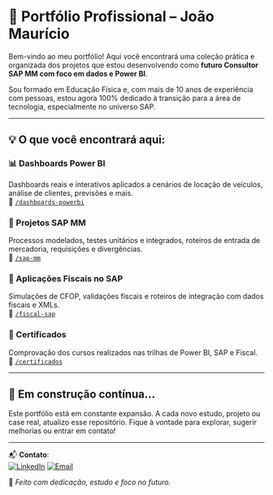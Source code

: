 # 🚀 Portfólio Profissional – João Maurício

Bem-vindo ao meu portfólio! Aqui você encontrará uma coleção prática e organizada dos projetos que estou desenvolvendo como **futuro Consultor SAP MM com foco em dados e Power BI**.

Sou formado em Educação Física e, com mais de 10 anos de experiência com pessoas, estou agora 100% dedicado à transição para a área de tecnologia, especialmente no universo SAP.

---

## 💡 O que você encontrará aqui:

### 📊 Dashboards Power BI
Dashboards reais e interativos aplicados a cenários de locação de veículos, análise de clientes, previsões e mais.  
📁 [`/dashboards-powerbi`](./dashboards-powerbi)

### 🧠 Projetos SAP MM
Processos modelados, testes unitários e integrados, roteiros de entrada de mercadoria, requisições e divergências.  
📁 [`/sap-mm`](./sap-mm)

### 📄 Aplicações Fiscais no SAP
Simulações de CFOP, validações fiscais e roteiros de integração com dados fiscais e XMLs.  
📁 [`/fiscal-sap`](./fiscal-sap)

### 🏅 Certificados
Comprovação dos cursos realizados nas trilhas de Power BI, SAP e Fiscal.  
📁 [`/certificados`](./certificados)

---

## 🧭 Em construção contínua...

Este portfólio está em constante expansão. A cada novo estudo, projeto ou case real, atualizo esse repositório. Fique à vontade para explorar, sugerir melhorias ou entrar em contato!

---

📬 **Contato**:  
[![LinkedIn](https://img.shields.io/badge/LinkedIn-João%20Maurício-blue?style=for-the-badge&logo=linkedin)]([https://www.linkedin.com/in/seu-perfil](https://www.linkedin.com/in/joaomauriciowebdev/))
[![Email](https://img.shields.io/badge/Email-Contato%20Direto-red?style=for-the-badge&logo=gmail)](mailto:joaomauricio1975@gmail.com)

🔧 *Feito com dedicação, estudo e foco no futuro.*


